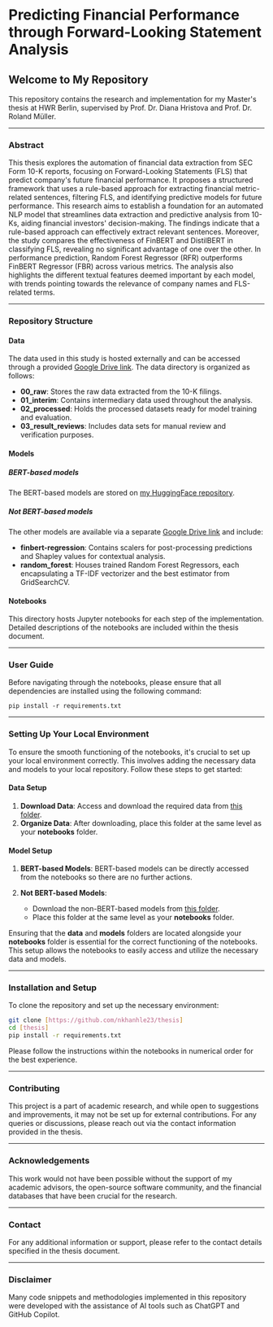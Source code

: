 # Predicting Financial Performance through Forward-Looking Statement Analysis

## Welcome to My Repository

This repository contains the research and implementation for my Master's thesis at HWR Berlin, supervised by Prof. Dr. Diana Hristova and Prof. Dr. Roland Müller.

------

### Abstract
This thesis explores the automation of financial data extraction from SEC Form 10-K reports, focusing on Forward-Looking Statements (FLS) that predict company's future financial performance. It proposes a structured framework that uses a rule-based approach for extracting financial metric-related sentences, filtering FLS, and identifying predictive models for future performance. This research aims to establish a foundation for an automated NLP model that streamlines data extraction and predictive analysis from 10-Ks, aiding financial investors' decision-making. The findings indicate that a rule-based approach can effectively extract relevant sentences. Moreover, the study compares the effectiveness of FinBERT and DistilBERT in classifying FLS, revealing no significant advantage of one over the other. In performance prediction, Random Forest Regressor (RFR) outperforms FinBERT Regressor (FBR) across various metrics. The analysis also highlights the different textual features deemed important by each model, with trends pointing towards the relevance of company names and FLS-related terms.

------

### Repository Structure

#### Data
The data used in this study is hosted externally and can be accessed through a provided [Google Drive link](https://drive.google.com/drive/folders/1eZ7FoB_PpnJOM5LC0Sd9c1H-ig_c3GFM?usp=drive_link). The data directory is organized as follows:
- **00_raw**: Stores the raw data extracted from the 10-K filings.
- **01_interim**: Contains intermediary data used throughout the analysis.
- **02_processed**: Holds the processed datasets ready for model training and evaluation.
- **03_result_reviews**: Includes data sets for manual review and verification purposes.

#### Models
##### BERT-based models 
The BERT-based models are stored on [my HuggingFace repository](https://huggingface.co/lenguyen). 

##### Not BERT-based models
The other models are available via a separate [Google Drive link](https://drive.google.com/drive/folders/165aLV5WdMfNTRIe_9_d3o4u0oFAYcOsK?usp=drive_link) and include:
- **finbert-regression**: Contains scalers for post-processing predictions and Shapley values for contextual analysis.
- **random_forest**: Houses trained Random Forest Regressors, each encapsulating a TF-IDF vectorizer and the best estimator from GridSearchCV.


#### Notebooks
This directory hosts Jupyter notebooks for each step of the implementation. Detailed descriptions of the notebooks are included within the thesis document.

------

### User Guide
Before navigating through the notebooks, please ensure that all dependencies are installed using the following command:
```
pip install -r requirements.txt
```

------

### Setting Up Your Local Environment

To ensure the smooth functioning of the notebooks, it's crucial to set up your local environment correctly. This involves adding the necessary data and models to your local repository. Follow these steps to get started:

#### Data Setup
1. **Download Data**: Access and download the required data from [this folder](https://drive.google.com/drive/folders/1eZ7FoB_PpnJOM5LC0Sd9c1H-ig_c3GFM?usp=drive_link).
2. **Organize Data**: After downloading, place this folder at the same level as your **notebooks** folder.   

#### Model Setup 
1. **BERT-based Models**: BERT-based models can be directly accessed from the notebooks so there are no further actions.
   
2. **Not BERT-based Models**:
   - Download the non-BERT-based models from [this folder](https://drive.google.com/drive/folders/165aLV5WdMfNTRIe_9_d3o4u0oFAYcOsK?usp=drive_link).
   - Place this folder at the same level as your **notebooks** folder. 

Ensuring that the **data** and **models** folders are located alongside your **notebooks** folder is essential for the correct functioning of the notebooks. This setup allows the notebooks to easily access and utilize the necessary data and models.

------

### Installation and Setup

To clone the repository and set up the necessary environment:

```bash
git clone [https://github.com/nkhanhle23/thesis]
cd [thesis]
pip install -r requirements.txt
```
Please follow the instructions within the notebooks in numerical order for the best experience.

------

### Contributing
This project is a part of academic research, and while open to suggestions and improvements, it may not be set up for external contributions. For any queries or discussions, please reach out via the contact information provided in the thesis.

------

### Acknowledgements
This work would not have been possible without the support of my academic advisors, the open-source software community, and the financial databases that have been crucial for the research.

------

### Contact
For any additional information or support, please refer to the contact details specified in the thesis document.

------

### Disclaimer
Many code snippets and methodologies implemented in this repository were developed with the assistance of AI tools such as ChatGPT and GitHub Copilot.
